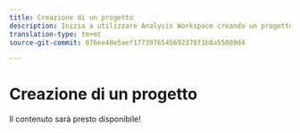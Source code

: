 ```yaml
---
title: Creazione di un progetto
description: Inizia a utilizzare Analysis Workspace creando un progetto.
translation-type: tm+mt
source-git-commit: 076ee40e5aef1773976545692378f1b8a55089d4

---
```



# Creazione di un progetto

Il contenuto sarà presto disponibile!